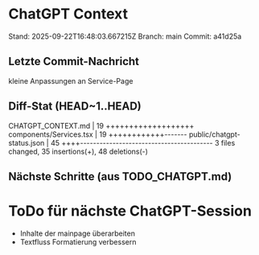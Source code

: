 # ChatGPT Context
Stand: 2025-09-22T16:48:03.667215Z
Branch: main
Commit: a41d25a

## Letzte Commit-Nachricht
kleine Anpassungen an Service-Page

## Diff-Stat (HEAD~1..HEAD)
CHATGPT_CONTEXT.md         | 19 +++++++++++++++++++
 components/Services.tsx    | 19 ++++++++++++-------
 public/chatgpt-status.json | 45 ++++-----------------------------------------
 3 files changed, 35 insertions(+), 48 deletions(-)

## Nächste Schritte (aus TODO_CHATGPT.md)

# ToDo für nächste ChatGPT-Session
- Inhalte der mainpage überarbeiten
- Textfluss Formatierung verbessern
